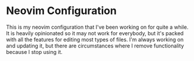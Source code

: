 # Neovim Configuration
This is my neovim configuration that I've been working on for quite a while. It is heavily opinionated so it may not work for everybody, but it's packed with all the features for editing most types of files. I'm always working on and updating it, but there are circumstances where I remove functionality because I stop using it.

